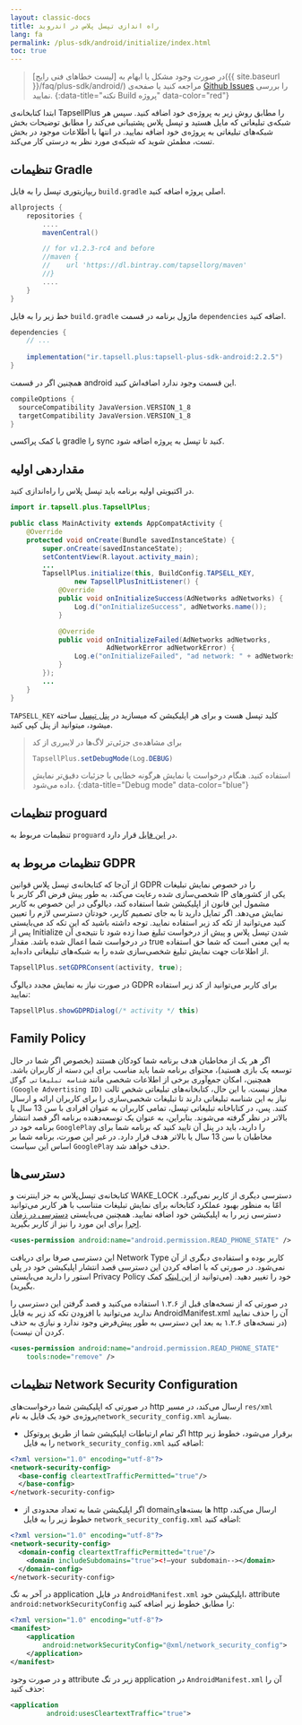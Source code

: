 ```yaml
---
layout: classic-docs
title: راه اندازی تپسل پلاس در اندروید
lang: fa
permalink: /plus-sdk/android/initialize/index.html
toc: true
---
```


> در صورت وجود مشکل یا ابهام به [لیست خطاهای فنی رایج]({{ site.baseurl }}/faq/plus-sdk/android/) مراجعه کنید یا صفحه‌ی [Github Issues](https://github.com/tapsellorg/TapsellPlusSDK-AndroidSample/issues?q=is%3Aissue) را بررسی نمایید.
{:data-title="نکته Build پروژه" data-color="red"}

ابتدا کتابخانه‌ی TapsellPlus را مطابق روش زیر به پروژه‌ی خود اضافه کنید. سپس هر شبکه‌ی تبلیغاتی که مایل هستید و تپسل پلاس پشتیبانی می‌کند را مطابق توضیحات بخش شبکه‌های تبلیغاتی به پروژه‌ی خود اضافه نمایید. در انتها با اطلاعات موجود در بخش تست، مطمئن شوید که شبکه‌ی مورد نظر به درستی کار می‌کند.

## تنظیمات Gradle
ریپازیتوری تپسل را به فایل `build.gradle` اصلی پروژه اضافه کنید.

```gradle
allprojects {  
    repositories {
        ....
        mavenCentral()

        // for v1.2.3-rc4 and before
        //maven {  
        //    url 'https://dl.bintray.com/tapsellorg/maven'  
        //}
        ....
    }  
}
```

خط زیر را به فایل `build.gradle` ماژول برنامه در قسمت `dependencies` اضافه کنید.

```groovy
dependencies {
    // ...
    
    implementation("ir.tapsell.plus:tapsell-plus-sdk-android:2.2.5")
}
```

همچنین اگر در قسمت android این قسمت وجود ندارد اضافه‌اش کنید.

```groovy
compileOptions {
  sourceCompatibility JavaVersion.VERSION_1_8
  targetCompatibility JavaVersion.VERSION_1_8
}
```

با کمک پراکسی gradle را sync کنید تا تپسل به پروژه اضافه شود.

## مقداردهی اولیه

در اکتیویتی اولیه برنامه باید تپسل پلاس را راه‌اندازی کنید.

```java
import ir.tapsell.plus.TapsellPlus;

public class MainActivity extends AppCompatActivity {
    @Override
    protected void onCreate(Bundle savedInstanceState) {
        super.onCreate(savedInstanceState);
        setContentView(R.layout.activity_main);
        ...
        TapsellPlus.initialize(this, BuildConfig.TAPSELL_KEY,
				new TapsellPlusInitListener() {
            @Override
            public void onInitializeSuccess(AdNetworks adNetworks) {
                Log.d("onInitializeSuccess", adNetworks.name());
            }

            @Override
            public void onInitializeFailed(AdNetworks adNetworks,
						AdNetworkError adNetworkError) {
                Log.e("onInitializeFailed", "ad network: " + adNetworks.name() + ", error: " +	adNetworkError.getErrorMessage());
            }
        });
        ...
    }
}
```

`TAPSELL_KEY` کلید تپسل هست و برای هر اپلیکیشن که میسازید در [پنل تپسل](https://dashboard.tapsell.ir/) ساخته میشود، میتوانید از پنل کپی کنید.

> برای مشاهده‌ی جزئی‌تر لاگ‌ها در لایبرری از کد
> ```java
> TapsellPlus.setDebugMode(Log.DEBUG)
> ```
> استفاده کنید. هنگام درخواست یا نمایش هرگونه خطایی با جزئیات دقیق‌تر نمایش داده می‌شود.
{:data-title="Debug mode" data-color="blue"}


## تنظیمات proguard
تنظیمات مربوط به `proguard` در [این فایل](https://github.com/tapsellorg/TapsellPlusSDK-AndroidSample/blob/master/app/proguard-rules.pro) قرار دارد.

## تنظیمات مربوط به GDPR

از آن‌جا که کتابخانه‌ی تپسل پلاس قوانین GDPR را در خصوص نمایش تبلیغات شخصی‌سازی شده رعایت می‌کند، به طور پیش فرض اگر کاربر با IP یکی از کشورهای مشمول این قانون از اپلیکیشن شما استفاده کند، دیالوگی در این خصوص به کاربر نمایش می‌دهد.
اگر تمایل دارید تا به جای تصمیم کاربر، خودتان دسترسی لازم را تعیین کنید می‌توانید از تکه کد زیر استفاده نمایید. توجه داشته باشید که این تکه کد می‌بایستی پس از Initialize شدن تپسل پلاس و پیش از درخواست تبلیغ صدا زده شود تا نتیجه‌ی آن در درخواست شما اعمال شده باشد. مقدار true‌ به این معنی است که شما حق استفاده از اطلاعات جهت نمایش تبلیغ شخصی‌سازی شده را به شبکه‌های تبلیغاتی داده‌اید.

```java
TapsellPlus.setGDPRConsent(activity, true);
```

در صورت نیاز به نمایش مجدد دیالوگ GDPR برای کاربر می‌توانید از کد زیر استفاده نمایید:

```java
TapsellPlus.showGDPRDialog(/* activity */ this)
```

## Family Policy

اگر هر یک از مخاطبان هدف برنامه شما کودکان هستند (بخصوص اگر شما در حال توسعه یک بازی هستید)، محتوای برنامه شما باید مناسب برای این دسته از کاربران باشد. همچنین، امکان جمع‌آوری برخی از اطلاعات شخصی مانند `شناسه تبلیغاتی گوگل (Google Advertising ID)` مجاز نیست. با این حال، کتابخانه‌های تبلیغاتی شخص ثالت نیاز به این شناسه تبلیغاتی دارند تا تبلیغات شخصی‌سازی را برای کاربران ارائه و ارسال کنند.
پس، در کتاباخانه تبلیغاتی تپسل، تمامی کاربران به عنوان افرادی با سن 13 سال یا بالاتر در نظر گرفته می‌شوند. بنابراین، به عنوان یک توسعه‌دهنده برنامه اگر قصد انتشار برنامه خود در `GooglePlay` را دارید، باید در پنل آن تایید کنید که برنامه شما برای مخاطبان با سن 13 سال یا بالاتر هدف قرار دارد. در غیر این صورت، برنامه شما بر اساس این سیاست `GooglePlay` حذف خواهد شد.


## دسترسی‌ها
کتابخانه‌ی تپسل‌پلاس به جز اینترنت و WAKE_LOCK دسترسی دیگری از کاربر نمی‌گیرد. امّا به منظور بهبود عملکرد کتابخانه برای نمایش تبلیغات متناسب با هر کاربر می‌توانید دسترسی زیر را به اپلیکیشن خود اضافه نمایید. همچنین می‌بایستی [دسترسی در زمان اجرا](https://developer.android.com/training/permissions/requesting) برای این مورد را نیز از کاربر بگیرید.
```xml
<uses-permission android:name="android.permission.READ_PHONE_STATE" />
```
این دسترسی صرفا برای دریافت Network Type کاربر بوده و استفاده‌ی دیگری از آن نمی‌شود.
 در صورتی که با اضافه کردن این دسترسی قصد انتشار اپلیکیشن خود در پلی استور را دارید می‌بایستی Privacy Policy خود را تغییر دهید. (می‌توانید از [این لینک](https://stackoverflow.com/questions/41234205/warnings-your-apk-is-using-permissions-that-require-a-privacy-policy-android-p) کمک بگیرید).

در صورتی که از نسخه‌های قبل از ۱.۲.۶ استفاده می‌کنید و قصد گرفتن این دسترسی را ندارید می‌توانید با افزودن تکه کد زیر به فایل AndroidManifest.xml آن را
حذف نمایید (در نسخه‌های ۱.۲.۶ به بعد این دسترسی به طور پیش‌فرض وجود ندارد و نیازی به حذف کردن آن نیست).
```xml
<uses-permission android:name="android.permission.READ_PHONE_STATE"
	tools:node="remove" />
```


## تنظیمات Network Security Configuration
در صورتی که اپلیکیشن شما درخواست‌های http ارسال می‌کند، در مسیر `res/xml` پروژه‌ی خود یک فایل به نام`network_security_config.xml` بسازید.

- اگر تمام ارتباطات اپلیکیشن شما از طریق پروتوکل http برقرار می‌شود، خطوط زیر را به فایل `network_security_config.xml` اضافه کنید:

```xml
<?xml version="1.0" encoding="utf-8"?>
<network-security-config>
  <base-config cleartextTrafficPermitted="true"/>
  </base-config>
</network-security-config>
```

- اگر اپلیکیشن شما به تعداد محدودی از domainها بسته‌های http ارسال می‌کند، خطوط زیر را به فایل `network_security_config.xml` اضافه کنید:

```xml
<?xml version="1.0" encoding="utf-8"?>
<network-security-config>
  <domain-config cleartextTrafficPermitted="true"/>
    <domain includeSubdomains="true"><!—your subdomain--></domain>
  </domain-config>
</network-security-config>
```

در آخر به تگ application در فایل `AndroidManifest.xml` اپلیکیشن خود، attribute `android:networkSecurityConfig` را مطابق خطوط زیر اضافه کنید:

```xml
<?xml version="1.0" encoding="utf-8"?>
<manifest>
    <application 
        android:networkSecurityConfig="@xml/network_security_config">
    </application>
</manifest>
```

 و در صورت وجود attribute زیر در تگ application در `AndroidManifest.xml` آن را حذف کنید:

```xml
<application
         android:usesCleartextTraffic="true">
```
